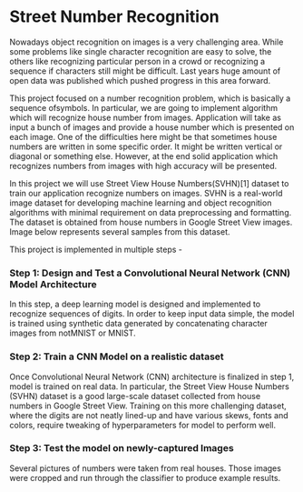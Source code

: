 # Street Number Recognition

Nowadays object recognition on images is a very challenging area. While some problems like single character recognition are easy to solve, the others like recognizing particular person in a crowd or recognizing a sequence if characters still might be difficult. Last years huge amount of open data was published which pushed progress in this area forward.


This project focused on a number recognition problem, which is basically a sequence ofsymbols. In particular, we are going to implement algorithm which will recognize house number from images. Application will take as input a bunch of images and provide a house number which is presented on each image. One of the difficulties here might be that sometimes house numbers are written in some specific order. It might be written vertical or diagonal or something else. However, at the end solid application which recognizes numbers from images with high accuracy will be presented.


In this project we will use Street View House Numbers(SVHN)[1] dataset to train our application recognize numbers on images. SVHN is a real-world image dataset for developing machine learning and object recognition algorithms with minimal requirement on data preprocessing and formatting. The dataset is obtained from house numbers in Google Street View images. Image below represents several samples from this dataset.

This project is implemented in multiple steps -

### Step 1: Design and Test a Convolutional Neural Network (CNN) Model Architecture

In this step, a deep learning model is designed and implemented to recognize sequences of digits. In order to keep input data simple, the model is trained using synthetic data generated by concatenating character images from notMNIST or MNIST.

### Step 2: Train a CNN Model on a realistic dataset

Once Convolutional Neural Network (CNN) architecture is finalized in step 1, model is trained on real data. In particular, the Street View House Numbers (SVHN) dataset is a good large-scale dataset collected from house numbers in Google Street View. Training on this more challenging dataset, where the digits are not neatly lined-up and have various skews, fonts and colors, require tweaking of hyperparameters for model to perform well.


### Step 3: Test the model on newly-captured Images

Several pictures of numbers were taken from real houses. Those images were cropped and run through the classifier to produce example results.
